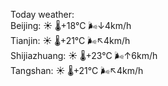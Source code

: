 Today weather:  
Beijing: ☀️   🌡️+18°C 🌬️↓4km/h  
Tianjin: ☀️   🌡️+21°C 🌬️↖4km/h  
Shijiazhuang: ☀️   🌡️+23°C 🌬️↑6km/h  
Tangshan: ☀️   🌡️+21°C 🌬️↖4km/h  
